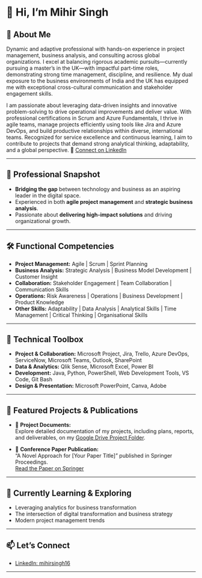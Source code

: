 # 👋 Hi, I’m Mihir Singh

## 🚀 About Me

Dynamic and adaptive professional with hands-on experience in project management, business analysis, and consulting across global organizations. I excel at balancing rigorous academic pursuits—currently pursuing a master’s in the UK—with impactful part-time roles, demonstrating strong time management, discipline, and resilience. My dual exposure to the business environments of India and the UK has equipped me with exceptional cross-cultural communication and stakeholder engagement skills.

I am passionate about leveraging data-driven insights and innovative problem-solving to drive operational improvements and deliver value. With professional certifications in Scrum and Azure Fundamentals, I thrive in agile teams, manage projects efficiently using tools like Jira and Azure DevOps, and build productive relationships within diverse, international teams. Recognized for service excellence and continuous learning, I aim to contribute to projects that demand strong analytical thinking, adaptability, and a global perspective. 
🔗 [Connect on LinkedIn](https://www.linkedin.com/in/mihirsingh16/)

---

## 💼 Professional Snapshot

- **Bridging the gap** between technology and business as an aspiring leader in the digital space.
- Experienced in both **agile project management** and **strategic business analysis**.
- Passionate about **delivering high-impact solutions** and driving organizational growth.

---

## 🛠️ Functional Competencies

- **Project Management:** Agile | Scrum | Sprint Planning
- **Business Analysis:** Strategic Analysis | Business Model Development | Customer Insight
- **Collaboration:** Stakeholder Engagement | Team Collaboration | Communication Skills
- **Operations:** Risk Awareness | Operations | Business Development | Product Knowledge
- **Other Skills:** Adaptability | Data Analysis | Analytical Skills | Time Management | Critical Thinking | Organisational Skills

---

## 🧰 Technical Toolbox

- **Project & Collaboration:** Microsoft Project, Jira, Trello, Azure DevOps, ServiceNow, Microsoft Teams, Outlook, SharePoint
- **Data & Analytics:** Qlik Sense, Microsoft Excel, Power BI
- **Development:** Java, Python, PowerShell, Web Development Tools, VS Code, Git Bash
- **Design & Presentation:** Microsoft PowerPoint, Canva, Adobe

---

## 🌟 Featured Projects & Publications

- 📁 **Project Documents:**  
  Explore detailed documentation of my projects, including plans, reports, and deliverables, on my [Google Drive Project Folder](https://drive.google.com/drive/folders/1z4dN2mMlP90j3F9T85cM-axPm1ZHQeez?usp=sharing).

- 📄 **Conference Paper Publication:**  
  “A Novel Approach for [Your Paper Title]” published in Springer Proceedings.  
  [Read the Paper on Springer](https://link.springer.com/chapter/10.1007/978-981-19-3148-2_23)

---

## 🌱 Currently Learning & Exploring

- Leveraging analytics for business transformation
- The intersection of digital transformation and business strategy
- Modern project management trends

---

## 📫 Let’s Connect

- [LinkedIn: mihirsingh16](https://www.linkedin.com/in/mihirsingh16/)

---

<!--
Want to showcase your projects or add a fun personal fact? Let me know!
-->
